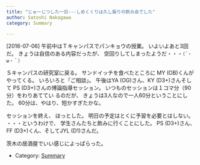 ```yaml
---
title: "じゅーじつした一日---しめくくりは久し振りの飲み会でした"
author: Satoshi Nakagawa
category: Summary

---
```


[2016-07-06]  午前中はＴキャンパスでパンキョウの授業。
いよいよあと3回だ。
きょうは自信のある内容だったが、
空回りしてしまったようだ・・・`（´・ω・｀）`

 Ｓキャンパスの研究室に戻る。
サンドイッチを食べたところに
MY (OB)くんがやってくる。
いろいろと「ご相談」。
午後はYA (OG)さん、KY (D3+)さんそして
PS (D3+)さんの博論指導セッション。
いつものセッションは１コマ分（90分）をわりあててい
るのだが、
きょうは3人なので一人60分ということにした。
60分は、やはり、短かすぎたかな。

<!--more-->

 セッションを終え、
ほっとした。
明日の予定はとくに予習を必要とはしない。
・・・というわけで、
学生さんたちと飲みに行くことにした。
PS (D3+)さん、FF (D3+)くん、そしてJYL (D1)さんだ。

 茨木の居酒屋でいい感じによっぱらった。

- Category: [Summary](categories.html#Summary)

